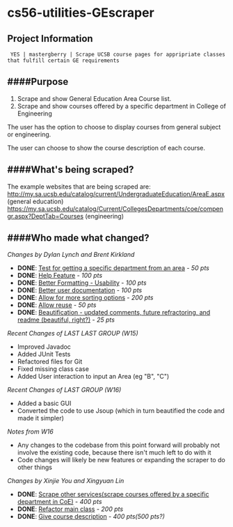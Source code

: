 cs56-utilities-GEscraper
========================

Project Information
---------------
```
 YES | mastergberry | Scrape UCSB course pages for appripriate classes that fulfill certain GE requirements
```
####Purpose
------------------
1. Scrape and show General Education Area Course list. 
2. Scrape and show courses offered by a specific department in College of Engineering

The user has the option to choose to display courses from general subject or engineering.

The user can choose to show the course description of each course.


####What's being scraped?
-------------------------------
The example websites that are being scraped are:
http://my.sa.ucsb.edu/catalog/current/UndergraduateEducation/AreaE.aspx  (general education)
https://my.sa.ucsb.edu/catalog/Current/CollegesDepartments/coe/compengr.aspx?DeptTab=Courses  (engineering)

####Who made what changed?
----------------------------------
*Changes by Dylan Lynch and Brent Kirkland*
- **DONE**: [Test for getting a specific department from an area](https://github.com/UCSB-CS56-Projects/cs56-utilities-GEscraper/issues/11) - *50 pts*
- **DONE**: [Help Feature](https://github.com/UCSB-CS56-Projects/cs56-utilities-GEscraper/issues/10) - *100 pts*
- **DONE**: [Better Formatting - Usability](https://github.com/UCSB-CS56-Projects/cs56-utilities-GEscraper/issues/8) - *100 pts*
- **DONE**: [Better user documentation](https://github.com/UCSB-CS56-Projects/cs56-utilities-GEscraper/issues/5) - *100 pts*
- **DONE**: [Allow for more sorting options](https://github.com/UCSB-CS56-Projects/cs56-utilities-GEscraper/issues/6) - *200 pts*
- **DONE**: [Allow reuse](https://github.com/UCSB-CS56-Projects/cs56-utilities-GEscraper/issues/4) - *50 pts*
- **DONE**: [Beautification - updated comments,  future refractoring, and readme (beautiful, right?)](https://github.com/UCSB-CS56-Projects/cs56-utilities-GEscraper/issues/14) - *25 pts*

*Recent Changes of LAST LAST GROUP (W15)*

- Improved Javadoc
- Added JUnit Tests
- Refactored files for Git
- Fixed missing class case
- Added User interaction to input an Area (eg "B", "C")

*Recent Changes of LAST GROUP (W16)*

- Added a basic GUI
- Converted the code to use Jsoup (which in turn beautified the code and made it simpler)

*Notes from W16*

- Any changes to the codebase from this point forward will probably not involve the existing code, because there isn't much left to do with it
- Code changes will likely be new features or expanding the scraper to do other things

*Changes by Xinjie You and Xingyuan Lin*
- **DONE**: [Scrape other services(scrape courses offered by a specific department in CoE)](https://github.com/UCSB-CS56-Projects/cs56-utilities-GEscraper/issues/21) - *400 pts*
- **DONE**: [Refactor main class](https://github.com/UCSB-CS56-Projects/cs56-utilities-GEscraper/issues/27) - *200 pts*
- **DONE**: [Give course description](https://github.com/UCSB-CS56-Projects/cs56-utilities-GEscraper/issues/26) - *400 pts(500 pts?)*